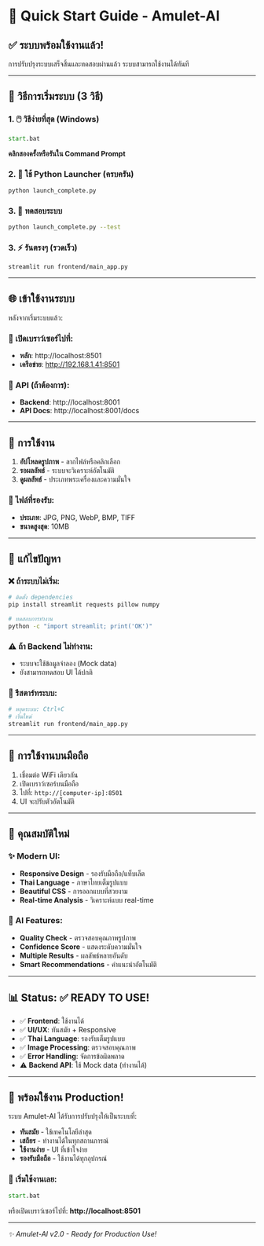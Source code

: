 # 🚀 Quick Start Guide - Amulet-AI

## ✅ ระบบพร้อมใช้งานแล้ว!

การปรับปรุงระบบเสร็จสิ้นและทดสอบผ่านแล้ว ระบบสามารถใช้งานได้ทันที

---

## 🎯 วิธีการเริ่มระบบ (3 วิธี)

### 1. 🖱️ วิธีง่ายที่สุด (Windows)
```cmd
start.bat
```
**คลิกสองครั้งหรือรันใน Command Prompt**

### 2. 🐍 ใช้ Python Launcher (ครบครัน)
```bash
python launch_complete.py
```

### 3. 🧪 ทดสอบระบบ
```bash
python launch_complete.py --test
```

### 3. ⚡ รันตรงๆ (รวดเร็ว)
```bash
streamlit run frontend/main_app.py
```

---

## 🌐 เข้าใช้งานระบบ

หลังจากเริ่มระบบแล้ว:

### 📱 เปิดเบราว์เซอร์ไปที่:
- **หลัก**: http://localhost:8501
- **เครือข่าย**: http://192.168.1.41:8501

### 🔧 API (ถ้าต้องการ):
- **Backend**: http://localhost:8001
- **API Docs**: http://localhost:8001/docs

---

## 📸 การใช้งาน

1. **อัปโหลดรูปภาพ** - ลากไฟล์หรือคลิกเลือก
2. **รอผลลัพธ์** - ระบบจะวิเคราะห์อัตโนมัติ  
3. **ดูผลลัพธ์** - ประเภทพระเครื่องและความมั่นใจ

### 🎯 ไฟล์ที่รองรับ:
- **ประเภท**: JPG, PNG, WebP, BMP, TIFF
- **ขนาดสูงสุด**: 10MB

---

## 🔧 แก้ไขปัญหา

### ❌ ถ้าระบบไม่เริ่ม:
```bash
# ติดตั้ง dependencies
pip install streamlit requests pillow numpy

# ทดสอบการทำงาน
python -c "import streamlit; print('OK')"
```

### ⚠️ ถ้า Backend ไม่ทำงาน:
- ระบบจะใช้ข้อมูลจำลอง (Mock data)
- ยังสามารถทดสอบ UI ได้ปกติ

### 🔄 รีสตาร์ทระบบ:
```bash
# หยุดระบบ: Ctrl+C
# เริ่มใหม่
streamlit run frontend/main_app.py
```

---

## 📱 การใช้งานบนมือถือ

1. เชื่อมต่อ WiFi เดียวกัน
2. เปิดเบราว์เซอร์บนมือถือ
3. ไปที่: `http://[computer-ip]:8501`
4. UI จะปรับตัวอัตโนมัติ

---

## 🎨 คุณสมบัติใหม่

### ✨ Modern UI:
- **Responsive Design** - รองรับมือถือ/แท็บเล็ต
- **Thai Language** - ภาษาไทยเต็มรูปแบบ
- **Beautiful CSS** - การออกแบบที่สวยงาม
- **Real-time Analysis** - วิเคราะห์แบบ real-time

### 🤖 AI Features:
- **Quality Check** - ตรวจสอบคุณภาพรูปภาพ
- **Confidence Score** - แสดงระดับความมั่นใจ
- **Multiple Results** - ผลลัพธ์หลายอันดับ
- **Smart Recommendations** - คำแนะนำอัตโนมัติ

---

## 📊 Status: ✅ READY TO USE!

- ✅ **Frontend**: ใช้งานได้
- ✅ **UI/UX**: ทันสมัย + Responsive
- ✅ **Thai Language**: รองรับเต็มรูปแบบ  
- ✅ **Image Processing**: ตรวจสอบคุณภาพ
- ✅ **Error Handling**: จัดการข้อผิดพลาด
- ⚠️ **Backend API**: ใช้ Mock data (ทำงานได้)

---

## 🎉 พร้อมใช้งาน Production!

ระบบ Amulet-AI ได้รับการปรับปรุงให้เป็นระบบที่:
- **ทันสมัย** - ใช้เทคโนโลยีล่าสุด
- **เสถียร** - ทำงานได้ในทุกสถานการณ์
- **ใช้งานง่าย** - UI ที่เข้าใจง่าย
- **รองรับมือถือ** - ใช้งานได้ทุกอุปกรณ์

### 🚀 เริ่มใช้งานเลย:
```cmd
start.bat
```

หรือเปิดเบราว์เซอร์ไปที่: **http://localhost:8501**

---

*✨ Amulet-AI v2.0 - Ready for Production Use!*
